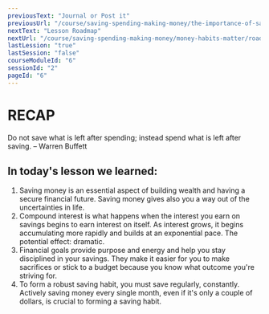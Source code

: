```yaml
---
previousText: "Journal or Post it"
previousUrl: "/course/saving-spending-making-money/the-importance-of-saving/journal-or-post-it"
nextText: "Lesson Roadmap"
nextUrl: "/course/saving-spending-making-money/money-habits-matter/roadmap"
lastLession: "true"
lastSession: "false"
courseModuleId: "6"
sessionId: "2"
pageId: "6"
---
```



# RECAP

<sparkle-character-intro position="right" character="jen">
Do not save what is left after spending; instead spend what is left after saving. 
– Warren Buffett
</sparkle-character-intro>

## In today's lesson we learned:
1. Saving money is an essential aspect of building wealth and having a secure financial future. Saving money gives also you a way out of the uncertainties in life.
2. Compound interest is what happens when the interest you earn on savings begins to earn interest on itself. As interest grows, it begins accumulating more rapidly and builds at an exponential pace. The potential effect: dramatic.
3. Financial goals provide purpose and energy and help you stay disciplined in your savings. They make it easier for you to make sacrifices or stick to a budget because you know what outcome you're striving for. 
4. To form a robust saving habit, you must save regularly, constantly. Actively saving money every single month, even if it's only a couple of dollars, is crucial to forming a saving habit.

